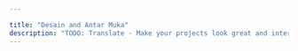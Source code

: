 ```yaml
---

title: "Desain and Antar Muka"
description: "TODO: Translate - Make your projects look great and interact beautifully."
---
```


